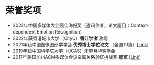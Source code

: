 # 荣誉奖项
- 2022年中国多媒体大会最佳海报奖（通讯作者，论文题目：Context-dependent Emotion Recognition）
- 2022年获香港城市大学（CityU）**香江学者** 称号
- 2021年获中国图像图形学学会 **优秀博士学位论文** （全国10篇）[\[Link\]](https://www.csig.org.cn/67/202204/50825.html)
- 2019年获中国科学院大学（UCAS）朱李月华奖学金
- 2017年美国加州ACM多媒体会议亲属关系验证挑战赛 **冠军** [\[Link\]](https://iip.ict.ac.cn/xwdt/kydt/tnull_27072.html)
